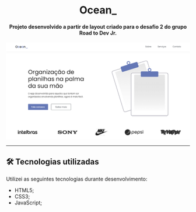 <h1 align="center">Ocean_</h1>

<h4 align="center">Projeto desenvolvido a partir de layout criado para o desafio 2 do grupo Road to Dev Jr.</h4>

![Resultado final do projeto](assets/Ocean_.png)

---

## 🛠 Tecnologias utilizadas
Utilizei as seguintes tecnologias durante desenvolvimento:
- HTML5;
- CSS3;
- JavaScript;
